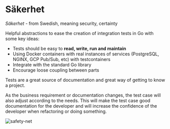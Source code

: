 # Säkerhet

_Säkerhet_ - from Swedish, meaning security, certainty

Helpful abstractions to ease the creation of integration tests in Go with some key ideas:

- Tests should be easy to **read, write, run and maintain**
- Using Docker containers with real instances of services (PostgreSQL, NGINX, GCP Pub/Sub, etc) with testcontainers
- Integrate with the standard Go library
- Encourage loose coupling between parts

Tests are a great source of documentation and great way of getting to know a project.

As the business requirement or documentation changes, the test case will also adjust according to the needs. This will make the test case good documentation for the developer and will increase the confidence of the developer when refactoring or doing something. 

![safety-net](https://user-images.githubusercontent.com/42377845/198402912-d9cf2925-6a7b-4f5c-9709-e1f24a9f827b.jpg)
